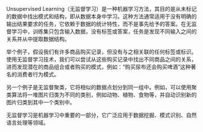 Unsupervised Learning（无监督学习）是一种机器学习方法，其目的是从未标记的数据中找出模式和结构，即从数据本身中学习。这种方法通常适用于没有明确的输出结果要求的任务，它依赖于数据的统计特性，而不是事先给予的答案。在无监督学习中，训练集只包含输入数据，没有标签或答案，任务是发现不同输入之间的关系并从中提取数据结构。

举个例子，假设我们有许多商品购买记录，但没有与之相关联的任何标签或标识。使用无监督学习技术，我们可以尝试从这些购买记录中找出不同商品之间的关系，进而发现潜在的商品组合或者购买的模式，例如：“购买尿布还会购买啤酒”这种著名的消费者行为模式。

另一个例子是无监督聚类，它将相似的数据点划分到同一组中。例如，可以使用聚类算法将一堆图片归类为不同的类别，例如动物、植物、食物等，并自动识别新的图片归类到其中一个类别中。

无监督学习是机器学习中重要的一部分，它广泛应用于数据挖掘、模式识别、自然语言处理等领域。